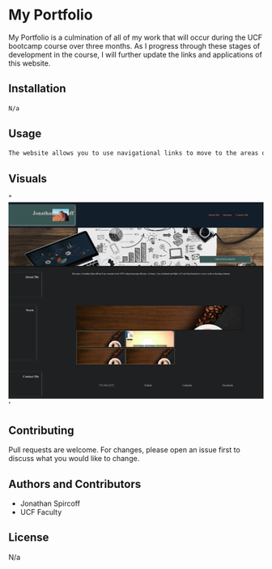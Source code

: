 # My Portfolio

My Portfolio is a culmination of all of my work that will occur during the UCF bootcamp course over three months. As I progress through these stages of development in the course, I will further update the links and applications of this website.

## Installation

```bash
N/a
```

## Usage

```python
The website allows you to use navigational links to move to the areas of content in the application. There are also links embedded in the photos located in the work section as well as contact links that will redirect you to the websites associated.
```

## Visuals

"![image](assets\Portfolio.png)'

## Contributing

Pull requests are welcome. For changes, please open an issue first to discuss what you would like to change.

## Authors and Contributors

- Jonathan Spircoff
- UCF Faculty

## License

N/a
